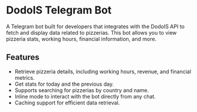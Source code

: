 # DodoIS Telegram Bot

A Telegram bot built for developers that integrates with the DodoIS API to fetch and display data related to pizzerias. This bot allows you to view pizzeria stats, working hours, financial information, and more.

## Features

-   Retrieve pizzeria details, including working hours, revenue, and financial metrics.
-   Get stats for today and the previous day.
-   Supports searching for pizzerias by country and name.
-   Inline mode to interact with the bot directly from any chat.
-   Caching support for efficient data retrieval.
